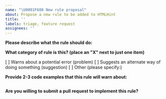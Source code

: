 ```yaml
---
name: "\U0001F680 New rule proposal"
about: Propose a new rule to be added to HTMLHint
title: ''
labels: triage, feature request
assignees: ''
---
```


**Please describe what the rule should do:**

**What category of rule is this? (place an "X" next to just one item)**

[ ] Warns about a potential error (problem)
[ ] Suggests an alternate way of doing something (suggestion)
[ ] Other (please specify:)

**Provide 2-3 code examples that this rule will warn about:**

<!-- Put your code examples here -->

```html

```

**Are you willing to submit a pull request to implement this rule?**
